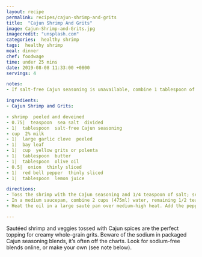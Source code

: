 ```yaml
---
layout: recipe
permalink: recipes/cajun-shrimp-and-grits
title:  "Cajun Shrimp And Grits"
image: Cajun-Shrimp-and-Grits.jpg
imagecredit: "unsplash.com"
categories:  healthy shrimp
tags:  healthy shrimp
meal: dinner
chef: foodwage
time: under 25 mins
date: 2019-08-08 11:33:00 +0800
servings: 4

notes:
- If salt-free Cajun seasoning is unavailable, combine 1 tablespoon of paprika, 1 1/2 teaspoons onion powder, 1 1/2 teaspoons granulated garlic, 1/2 teaspoon black pepper, 1/2 teaspoon thyme, 1/2 teaspoon celery seeds and 1/8 teaspoon cayenne pepper. Makes 2 1/2 tablespoons. Store remaining blend in an airtight container at room temperature.

ingredients:
- Cajun Shrimp and Grits:

- shrimp  peeled and deveined
- 0.75|  teaspoon  sea salt  divided
- 1|  tablespoon  salt-free Cajun seasoning
- cup  2% milk
- 1|  large garlic clove  peeled
- 1|  bay leaf
- 1|  cup  yellow grits or polenta
- 1|  tablespoon  butter
- 1|  tablespoon  olive oil
- 0.5|  onion  thinly sliced
- 1|  red bell pepper  thinly sliced
- 1|  tablespoon  lemon juice

directions:
- Toss the shrimp with the Cajun seasoning and 1/4 teaspoon of salt; set aside.
- In a medium saucepan, combine 2 cups (475ml) water, remaining 1/2 teaspoon of salt, milk, garlic and bay leaf. Bring to a boil over high heat. Gradually whisk in the grits. Reduce heat to low and simmer, stirring frequently, until the grits are creamy and no longer grainy, about 15 minutes. Discard bay leaf and garlic clove and add the butter. Stir, cover and set aside.
- Heat the oil in a large sauté pan over medium-high heat. Add the peppers and onions and sauté until tender and beginning to brown, 2 1/2 minutes. Add the shrimp and sauté until curled and opaque white throughout, 3 minutes. Add the lemon juice and a few tablespoons of water to deglaze the bottom of the pan and simmer for 30 seconds. Serve bowls of grits with the shrimp over the top.

---
```


Sautéed shrimp and veggies tossed with Cajun spices are the perfect topping for creamy whole-grain grits. Beware of the sodium in packaged Cajun seasoning blends, it’s often off the charts. Look for sodium-free blends online, or make your own (see note below).